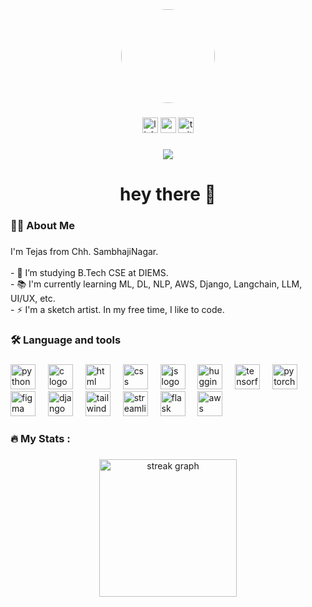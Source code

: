<div align="center">
  <img height="150" style="border-radius:50%; object-fit:cover;" src=""https://media.licdn.com/dms/image/v2/D4D03AQF0JfX00ckf6g/profile-displayphoto-shrink_800_800/profile-displayphoto-shrink_800_800/0/1729303944621?e=1735171200&v=beta&t=xP2qRtPZmfd5I0NjiyIuK87HzgfUMcD5cnG4qfL84kc" />
</div>


###

<div align="center">
  <img src="https://img.shields.io/static/v1?message=LinkedIn&logo=linkedin&label=&color=0077B5&logoColor=white&labelColor=&style=for-the-badge" height="25" alt="linkedin logo"  />
  <img src="https://img.shields.io/static/v1?message=Youtube&logo=youtube&label=&color=FF0000&logoColor=white&labelColor=&style=for-the-badge" height="25" alt="youtube logo"  />
  <img src="https://img.shields.io/static/v1?message=Twitter&logo=twitter&label=&color=1DA1F2&logoColor=white&labelColor=&style=for-the-badge" height="25" alt="twitter logo"  />
</div>

###

<div align="center">
  <img src="https://visitor-badge.glitch.me/badge?page_id=tejas-130704.tejas-130704" />
</div>

###

<h1 align="center">hey there 👋</h1>

###

<h3 align="left">👩‍💻  About Me</h3>

###
<p align="left">
  I'm Tejas from Chh. SambhajiNagar.<br><br>
  - 🔭 I’m studying B.Tech CSE at DIEMS.<br>
  - 📚 I'm currently learning ML, DL, NLP, AWS, Django, Langchain, LLM, UI/UX, etc.<br>
  - ⚡ I'm a sketch artist. In my free time, I like to code.
</p>


###

<h3 align="left">🛠 Language and tools</h3>

###
<div align="left">
  <img src="https://cdn.jsdelivr.net/gh/devicons/devicon/icons/python/python-original-wordmark.svg" height="40" alt="python logo"  />
  <img width="12" />
  <img src="https://cdn.jsdelivr.net/gh/devicons/devicon/icons/c/c-original.svg" height="40" alt="c logo"  />
  <img width="12" />
  <img src="https://cdn.jsdelivr.net/gh/devicons/devicon/icons/html5/html5-original-wordmark.svg" height="40" alt="html logo"  />
  <img width="12" />
  <img src="https://cdn.jsdelivr.net/gh/devicons/devicon/icons/css3/css3-original-wordmark.svg" height="40" alt="css logo"  />
  <img width="12" />
  <img src="https://cdn.jsdelivr.net/gh/devicons/devicon/icons/javascript/javascript-original.svg" height="40" alt="js logo"  />
  <img width="12" />
  <!-- For LLM (Custom Design or Text) -->
  <img src="https://huggingface.co/front/assets/huggingface_logo-noborder.svg" height="40" alt="huggingface logo for llm"  />
    <img width="12" />
  <!-- ML (Machine Learning) - TensorFlow Icon -->
  <img src="https://upload.wikimedia.org/wikipedia/commons/2/2d/Tensorflow_logo.svg" height="40" alt="tensorflow logo"  />
  <img width="12" />
  <!-- DL (Deep Learning) - PyTorch Icon -->
  <img src="https://upload.wikimedia.org/wikipedia/commons/9/96/Pytorch_logo.png" height="40" alt="pytorch logo"  />
  <img width="12" />
  <img src="https://cdn.jsdelivr.net/gh/devicons/devicon/icons/figma/figma-original.svg" height="40" alt="figma logo"  />
  <img width="12" />
  <img src="https://cdn.jsdelivr.net/gh/devicons/devicon/icons/django/django-plain-wordmark.svg" height="40" alt="django logo"  />
  <img width="12" />
  <!-- Tailwind CSS Logo from official site -->
  <img src="https://upload.wikimedia.org/wikipedia/commons/d/d5/Tailwind_CSS_Logo.svg" height="40" alt="tailwind logo"  />
  <img width="12" />
  <!-- Streamlit Icon -->
  <img src="https://streamlit.io/images/brand/streamlit-logo-primary-colormark-darktext.png" height="40" alt="streamlit logo"  />
  <img width="12" />
  <img src="https://cdn.jsdelivr.net/gh/devicons/devicon/icons/flask/flask-original-wordmark.svg" height="40" alt="flask logo"  />
  <img width="12" />
  <img src="https://cdn.jsdelivr.net/gh/devicons/devicon/icons/amazonwebservices/amazonwebservices-original-wordmark.svg" height="40" alt="aws logo"  />
</div>

###

<h3 align="left">🔥   My Stats :</h3>

###

<div align="center">
  <img src="https://streak-stats.demolab.com?user=tejas-130704&locale=en&mode=daily&theme=dark&hide_border=false&border_radius=5&order=3" height="220" alt="streak graph"  />
</div>

###
